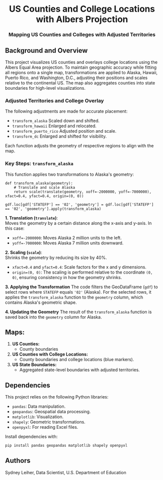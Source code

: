 <h1 align="center">US Counties and College Locations with Albers Projection</h1>
<h3 align="center">Mapping US Counties and Colleges with Adjusted Territories</h3>

## Background and Overview

This project visualizes US counties and overlays college locations using the Albers Equal Area projection. To maintain geographic accuracy while fitting all regions onto a single map, transformations are applied to Alaska, Hawaii, Puerto Rico, and Washington, D.C., adjusting their positions and scales relative to the continental US. The map also aggregates counties into state boundaries for high-level visualizations.

### Adjusted Territories and College Overlay

The following adjustments are made for accurate placement:
- `transform_alaska` Scaled down and shifted.
- `transform_hawaii` Enlarged and relocated.
- `transform_puerto_rico` Adjusted position and scale.
- `transform_dc` Enlarged and shifted for visibility.

Each function adjusts the geometry of respective regions to align with the map.

### Key Steps: `transform_alaska`
This function applies two transformations to Alaska's geometry:
```
def transform_alaska(geometry):
    # Translate and scale Alaska 
    return scale(translate(geometry, xoff=-2000000, yoff=-7000000), xfact=0.4, yfact=0.4, origin=(0, 0))

gdf.loc[gdf['STATEFP'] == '02', 'geometry'] = gdf.loc[gdf['STATEFP'] == '02', 'geometry'].apply(transform_alaska)
```
**1. Translation (`translate`)**:  
   Moves the geometry by a certain distance along the x-axis and y-axis. In this case:  
   - `xoff=-2000000`: Moves Alaska 2 million units to the left.  
   - `yoff=-7000000`: Moves Alaska 7 million units downward.

**2. Scaling (`scale`)**:  
   Shrinks the geometry by reducing its size by 40%.  
   - `xfact=0.4` and `yfact=0.4`: Scale factors for the x and y dimensions.  
   - `origin=(0, 0)`: The scaling is performed relative to the coordinate `(0, 0)`, ensuring consistency in how the geometry shrinks.

**3. Applying the Transformation**
   The code filters the GeoDataFrame (`gdf`) to select rows where `STATEFP` equals `'02'` (Alaska). For the selected rows, it applies the `transform_alaska` function to the `geometry` column, which contains Alaska's geometric shape.

**4. Updating the Geometry**
   The result of the `transform_alaska` function is saved back into the `geometry` column for Alaska.

## Maps:
1. **US Counties:**
   - County boundaries 
2. **US Counties with College Locations:**
    - County boundaries and college locations (blue markers).
2. **US State Boundaries:**
   - Aggregated state-level boundaries with adjusted territories.
  
## Dependencies

This project relies on the following Python libraries:
- `pandas`: Data manipulation.
- `geopandas`: Geospatial data processing.
- `matplotlib`: Visualization.
- `shapely`: Geometric transformations.
- `openpyxl`: For reading Excel files.

Install dependencies with:

```bash
pip install pandas geopandas matplotlib shapely openpyxl
```

## Authors
Sydney Leiher,
Data Scientist,
U.S. Department of Education

